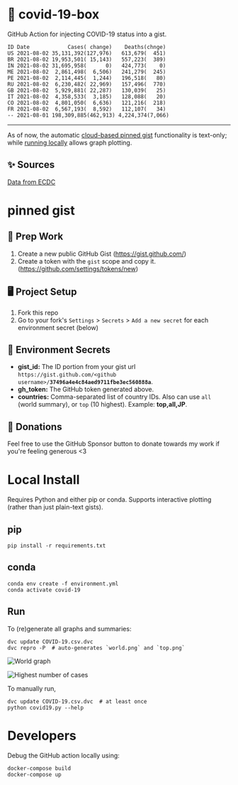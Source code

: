 # 🏥 covid-19-box

GitHub Action for injecting COVID-19 status into a gist.

```
ID Date            Cases( change)    Deaths(chnge)
US 2021-08-02 35,131,392(127,976)   613,679(  451)
BR 2021-08-02 19,953,501( 15,143)   557,223(  389)
IN 2021-08-02 31,695,958(      0)   424,773(    0)
ME 2021-08-02  2,861,498(  6,506)   241,279(  245)
PE 2021-08-02  2,114,445(  1,244)   196,518(   80)
RU 2021-08-02  6,230,482( 22,969)   157,496(  770)
GB 2021-08-02  5,929,881( 22,287)   130,039(   25)
IT 2021-08-02  4,358,533(  3,185)   128,088(   20)
CO 2021-08-02  4,801,050(  6,636)   121,216(  218)
FR 2021-08-02  6,567,193(  8,592)   112,107(   34)
-- 2021-08-01 198,309,885(462,913) 4,224,374(7,066)
```

---

As of now, the automatic [cloud-based pinned gist](#pinned-gist) functionality is text-only;
while [running locally](#local-install) allows graph plotting.

## ✨ Sources

[Data from ECDC](https://www.ecdc.europa.eu/en/publications-data/download-todays-data-geographic-distribution-covid-19-cases-worldwide)

# pinned gist

## 🎒 Prep Work
1. Create a new public GitHub Gist (https://gist.github.com/)
1. Create a token with the `gist` scope and copy it. (https://github.com/settings/tokens/new)

## 🖥 Project Setup
1. Fork this repo
1. Go to your fork's `Settings` > `Secrets` > `Add a new secret` for each environment secret (below)

## 🤫 Environment Secrets
- **gist_id:** The ID portion from your gist url `https://gist.github.com/<github username>/`**`37496a4e4c84aed9711fbe3ec560888a`**.
- **gh_token:** The GitHub token generated above.
- **countries:** Comma-separated list of country IDs. Also can use `all` (world summary), or `top` (10 highest). Example: **top,all,JP**.

## 💸 Donations

Feel free to use the GitHub Sponsor button to donate towards my work if you're feeling generous <3

# Local Install

Requires Python and either pip or conda. Supports interactive plotting (rather than just plain-text gists).

## pip

```
pip install -r requirements.txt
```

## conda

```
conda env create -f environment.yml
conda activate covid-19
```

## Run

To (re)generate all graphs and summaries:

```
dvc update COVID-19.csv.dvc
dvc repro -P  # auto-generates `world.png` and `top.png`
```

![World graph](world.png)

![Highest number of cases](top.png)

To manually run,

```
dvc update COVID-19.csv.dvc  # at least once
python covid19.py --help
```

# Developers

Debug the GitHub action locally using:

```
docker-compose build
docker-compose up
```
